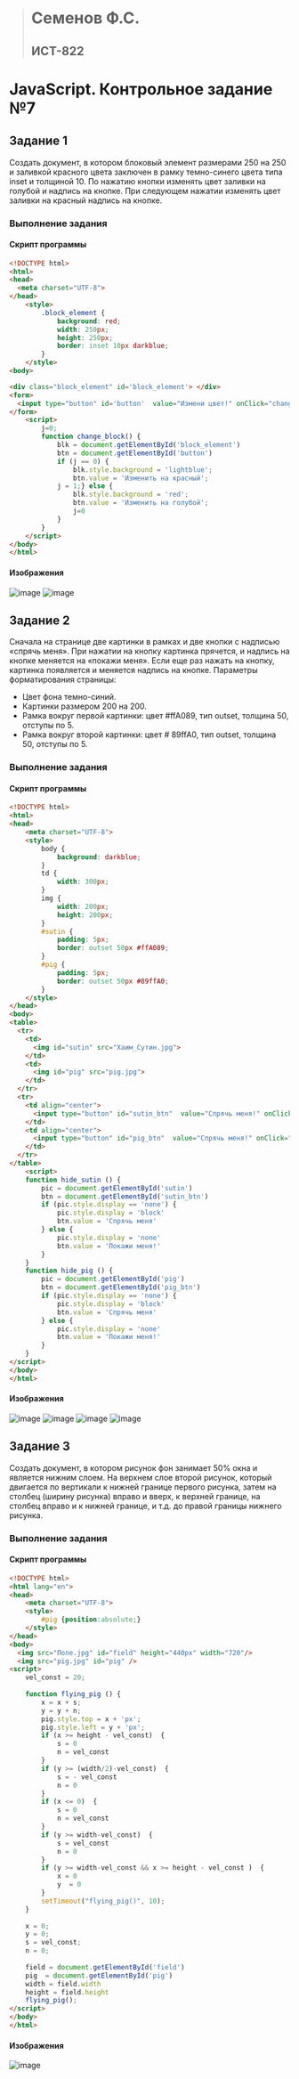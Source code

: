 > # Семенов Ф.С.
> ## ИСТ-822

# JavaScript. Контрольное задание №7
## Задание 1
Создать документ, в котором блоковый элемент размерами 250 на 250 и заливкой красного цвета заключен в рамку темно-синего цвета типа inset и толщиной 10. По нажатию кнопки изменять цвет заливки на голубой и надпись на кнопке. При следующем нажатии изменять цвет заливки на красный надпись на кнопке.  
### Выполнение задания
#### Скрипт программы
```html
<!DOCTYPE html>
<html>
<head>
  <meta charset="UTF-8">
</head>
    <style>
        .block_element {
            background: red;
            width: 250px;
            height: 250px;
            border: inset 10px darkblue;
        }
    </style>
<body>

<div class="block_element" id='block_element'> </div>
<form>
  <input type="button" id='button'  value="Измени цвет!" onClick="change_block()">
</form>
    <script>
        j=0;
        function change_block() {
            blk = document.getElementById('block_element')
            btn = document.getElementById('button')
            if (j == 0) {
                blk.style.background = 'lightblue';
                btn.value = 'Изменить на красный';
            j = 1;} else {
                blk.style.background = 'red';
                btn.value = 'Изменить на голубой';
                j=0
            }
        }
    </script>
</body>
</html>
```
#### Изображения
![image](/images/JS7_1_1.png)
![image](/images/JS7_1_2.png)

## Задание 2
Сначала на странице две картинки в рамках и две кнопки с надписью «спрячь меня». При нажатии на кнопку картинка прячется, и надпись на кнопке меняется на «покажи меня». Если еще раз нажать на кнопку, картинка появляется и меняется надпись на кнопке. Параметры форматирования страницы: 
- Цвет фона темно-синий. 
- Картинки размером 200 на 200.
- Рамка вокруг первой картинки: цвет #ffA089, тип outset, толщина 50, отступы по 5. 
- Рамка вокруг второй картинки: цвет # 89ffA0, тип outset, толщина 50, отступы по 5. 
### Выполнение задания
#### Скрипт программы
```html
<!DOCTYPE html>
<html>
<head>
    <meta charset="UTF-8">
    <style>
        body {
            background: darkblue;
        }
        td {
            width: 300px;
        }
        img {
            width: 200px;
            height: 200px;
        }
        #sutin {
            padding: 5px;
            border: outset 50px #ffA089;
        }
        #pig {
            padding: 5px;
            border: outset 50px #89ffA0;
        }
    </style>
</head>
<body>
<table>
  <tr>
    <td>
      <img id="sutin" src="Хаим_Сутин.jpg">
    </td>
    <td>
      <img id="pig" src="pig.jpg">
    </td>
  </tr>
  <tr>
    <td align="center">
      <input type="button" id="sutin_btn"  value="Спрячь меня!" onClick="hide_sutin()">
    </td>
    <td align="center">
      <input type="button" id="pig_btn"  value="Спрячь меня!" onClick="hide_pig()">
    </td>
  </tr>
</table>
    <script>
    function hide_sutin () {
        pic = document.getElementById('sutin')
        btn = document.getElementById('sutin_btn')
        if (pic.style.display == 'none') {
            pic.style.display = 'block'
            btn.value = 'Спрячь меня'
        } else {
            pic.style.display = 'none'
            btn.value = 'Покажи меня!'
        }
    }
    function hide_pig () {
        pic = document.getElementById('pig')
        btn = document.getElementById('pig_btn')
        if (pic.style.display == 'none') {
            pic.style.display = 'block'
            btn.value = 'Спрячь меня'
        } else {
            pic.style.display = 'none'
            btn.value = 'Покажи меня!'
        }
    }
</script>
</body>
</html>
```
#### Изображения
![image](/images/JS7_2_1.png)
![image](/images/JS7_2_2.png)
![image](/images/JS7_2_3.png)
![image](/images/JS7_2_4.png)

## Задание 3
Создать документ, в котором рисунок фон занимает 50% окна и является нижним слоем. На верхнем слое второй рисунок, который двигается по вертикали к нижней границе первого рисунка, затем на столбец (ширину рисунка) вправо и вверх, к верхней границе, на столбец вправо и к нижней границе, и т.д. до правой границы нижнего рисунка. 
### Выполнение задания
#### Скрипт программы
```html
<!DOCTYPE html>
<html lang="en">
<head>
    <meta charset="UTF-8">
    <style>
        #pig {position:absolute;}
    </style>
</head>
<body>
  <img src="Поле.jpg" id="field" height="440px" width="720"/>
  <img src="pig.jpg" id="pig" />
<script>
    vel_const = 20;
    
    function flying_pig () {
        x = x + s;
        y = y + n;
        pig.style.top = x + 'px';
        pig.style.left = y + 'px';
        if (x >= height - vel_const)  {
            s = 0
            n = vel_const
        }
        if (y >= (width/2)-vel_const)  {
            s = - vel_const
            n = 0
        }
        if (x <= 0)  {
            s = 0
            n = vel_const
        }
        if (y >= width-vel_const)  {
            s = vel_const
            n = 0
        }
        if (y >= width-vel_const && x >= height - vel_const )  {
            x = 0
            y  = 0
        }
        setTimeout("flying_pig()", 10);
    }
    
    x = 0;
    y = 0;
    s = vel_const;
    n = 0;
    
    field = document.getElementById('field')
    pig  = document.getElementById('pig')
    width = field.width
    height = field.height
    flying_pig();
</script>
</body>
</html>
```
#### Изображения
![image](/images/JS7_3_1.gif)

